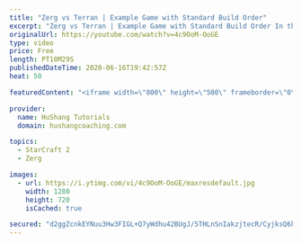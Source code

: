 ```yaml
---
title: "Zerg vs Terran | Example Game with Standard Build Order"
excerpt: "Zerg vs Terran | Example Game with Standard Build Order In this guide we learn how to defend early Terran attacks.  Coaching -------------------------------------------------------------------------- Interested in Starcraft lessons? Check out my website! I would love to help you improve and reach your"
originalUrl: https://youtube.com/watch?v=4c9OoM-OoGE
type: video
price: Free
length: PT10M29S
publishedDateTime: 2020-06-16T19:42:57Z
heat: 50

featuredContent: "<iframe width=\"800\" height=\"500\" frameborder=\"0\" src=\"https://www.youtube.com/embed/4c9OoM-OoGE\" allow=\"accelerometer; autoplay; encrypted-media; gyroscope; picture-in-picture\" allowfullscreen></iframe>"

provider:
  name: HuShang Tutorials
  domain: hushangcoaching.com

topics:
  - StarCraft 2
  - Zerg

images:
  - url: https://i.ytimg.com/vi/4c9OoM-OoGE/maxresdefault.jpg
    width: 1280
    height: 720
    isCached: true

secured: "d2ggZcnkEYNuu3Hw3FIGL+Q7yWdhu42BUgJ/5THLnSnIakzjtecR/CyjksQ6khbvtC5LygwhUykVmNcAZS07E+zUChpyQUDsBtLNp7XGqLTcvjy/h1N/S6imhP52WCeOsvIc7h0JSMVh4Yq7L481x6mkt3quzY0peWCXp/vHc2IgXeIgUMHQLQ061QxmpENVE4DfHY81b3UWm/J1NfFUslMxW+L2y78Gv3cfEc2CMxigva7ZAfhHTJmBELBuLCZCX6zWwTajYmRAaUPzjwjpAi2MmaMWl9xnPTizvqyX2FKmGZTjMwLD1BqmgSd5AlTYNep2ulu6V9yAOXg5JJta1BQOi6CFe3aB4vrDr9TbNm6g2BwXGXHtTjRxr4tqPUJQgnlGA2TGTqpPRr39GAGt0jjqk+Crx6SG1SnCbO3t258=;B5WNr0VXgWDfIfEuUj4gsA=="
---
```


